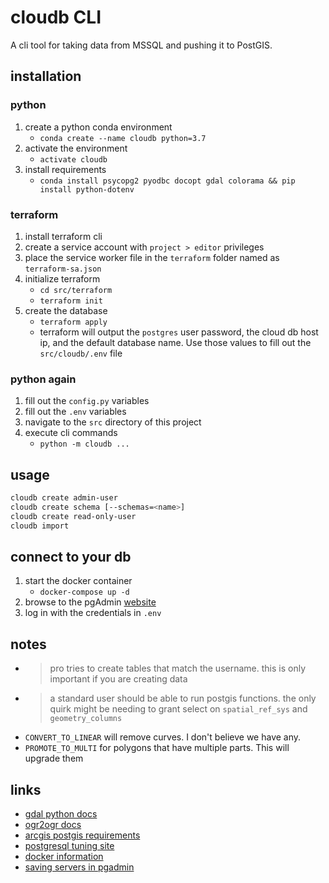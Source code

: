 # cloudb CLI

A cli tool for taking data from MSSQL and pushing it to PostGIS.

## installation

### python

1. create a python conda environment
   - `conda create --name cloudb python=3.7`
1. activate the environment
   - `activate cloudb`
1. install requirements
   - `conda install psycopg2 pyodbc docopt gdal colorama && pip install python-dotenv`

### terraform

1. install terraform cli
1. create a service account with `project > editor` privileges
1. place the service worker file in the `terraform` folder named as `terraform-sa.json`
1. initialize terraform
   - `cd src/terraform`
   - `terraform init`
1. create the database
   - `terraform apply`
   - terraform will output the `postgres` user password, the cloud db host ip, and the default database name. Use those values to fill out the `src/cloudb/.env` file

### python again

1. fill out the `config.py` variables
1. fill out the `.env` variables
1. navigate to the `src` directory of this project
1. execute cli commands
   - `python -m cloudb ...`

## usage

```sh
cloudb create admin-user
cloudb create schema [--schemas=<name>]
cloudb create read-only-user
cloudb import
```

## connect to your db

1. start the docker container
   - `docker-compose up -d`
1. browse to the pgAdmin [website](https://localhost:8080)
1. log in with the credentials in `.env`

## notes

- > pro tries to create tables that match the username. this is only important if you are creating data
- > a standard user should be able to run postgis functions. the only quirk might be needing to grant select on `spatial_ref_sys` and `geometry_columns`
- `CONVERT_TO_LINEAR` will remove curves. I don't believe we have any.
- `PROMOTE_TO_MULTI` for polygons that have multiple parts. This will upgrade them

## links

- [gdal python docs](https://gdal.org/python/)
- [ogr2ogr docs](https://gdal.org/programs/ogr2ogr.html)
- [arcgis postgis requirements](https://pro.arcgis.com/en/pro-app/help/data/geodatabases/manage-postgresql/database-requirements-postgresql.htm)
- [postgresql tuning site](https://pgtune.leopard.in.ua/#/)
- [docker information](https://www.pgadmin.org/docs/pgadmin4/latest/container_deployment.html)
- [saving servers in pgadmin](https://www.pgadmin.org/docs/pgadmin4/development/import_export_servers.html#exporting-server)
